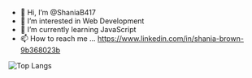 - 👋 Hi, I’m @ShaniaB417
- 👀 I’m interested in Web Development
- 🌱 I’m currently learning JavaScript 
- 📫 How to reach me ...
https://www.linkedin.com/in/shania-brown-9b368023b




![Top Langs](https://github-readme-stats.vercel.app/api/top-langs/?username=ShaniaB417&hide_progress=true)
<!---
ShaniaB417/ShaniaB417 is a ✨ special ✨ repository because its `README.md` (this file) appears on your GitHub profile.
You can click the Preview link to take a look at your changes.
--->
